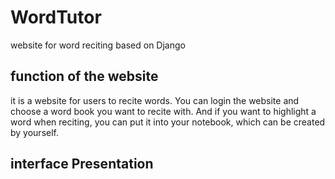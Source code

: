 # WordTutor
website for word reciting based on Django
## function of the website
it is a website for users to recite words. You can login the website and choose a word book you want to recite with. And if you want to highlight a word when reciting, you can put it into your notebook, which can be created by yourself.
## interface Presentation
